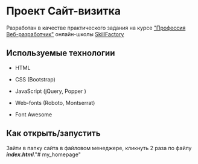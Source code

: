 # Проект Сайт-визитка

Разработан в качестве практического задания на курсе ["Профессия Веб-разработчик"](https://skillfactory.ru/webdev) онлайн-школы [SkillFactory](https://skillfactory.ru/)

## Используемые технологии

* HTML

* CSS (Bootstrap)

* JavaScript (jQuery, Popper )

* Web-fonts (Roboto, Montserrat)

* Font Awesome

## Как открыть/запустить

Зайти в папку сайта в файловом менеджере, кликнуть 2 раза по файлу ***index.html***."# my_homepage" 

